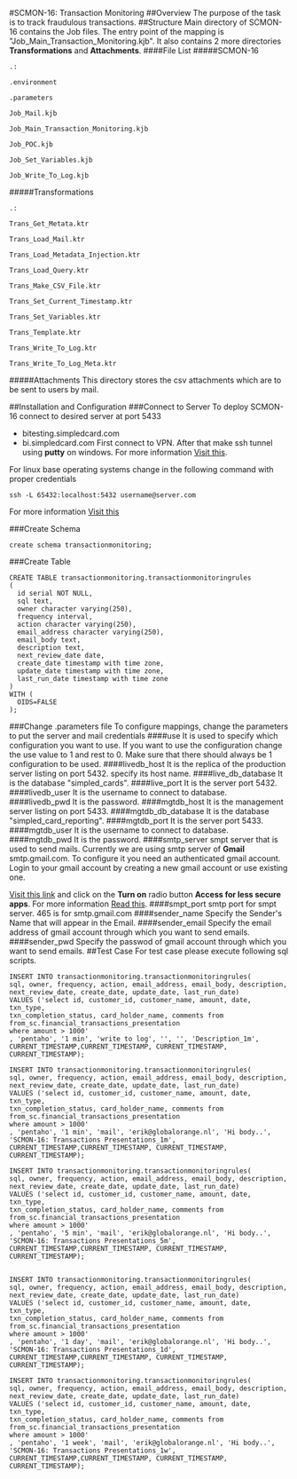 #SCMON-16: Transaction Monitoring
##Overview
The purpose of the task is to track fraudulous transactions.
##Structure
Main directory of SCMON-16 contains the Job files. The entry point of the mapping is "Job_Main_Transaction_Monitoring.kjb". It also contains 2 more directories **Transformations** and **Attachments**.
####File List
#####SCMON-16
```
.:  

.environment

.parameters

Job_Mail.kjb

Job_Main_Transaction_Monitoring.kjb

Job_POC.kjb

Job_Set_Variables.kjb

Job_Write_To_Log.kjb
```
#####Transformations
```
.: 

Trans_Get_Metata.ktr

Trans_Load_Mail.ktr

Trans_Load_Metadata_Injection.ktr

Trans_Load_Query.ktr

Trans_Make_CSV_File.ktr

Trans_Set_Current_Timestamp.ktr

Trans_Set_Variables.ktr

Trans_Template.ktr

Trans_Write_To_Log.ktr

Trans_Write_To_Log_Meta.ktr
```
#####Attachments
This directory stores the csv attachments which are to be sent to users by mail.

##Installation and Configuration
###Connect to Server
To deploy SCMON-16 connect to desired server at port 5433
* bitesting.simpledcard.com
* bi.simpledcard.com
First connect to VPN. After that make ssh tunnel using **putty** on windows. For more information [Visit this](http://www.postgresonline.com/journal/archives/38-PuTTY-for-SSH-Tunneling-to-PostgreSQL-Server.html).

For linux base operating systems change in the following command with proper credentials
```
ssh -L 65432:localhost:5432 username@server.com
```
For more information [Visit this](https://www.postgresql.org/docs/9.1/static/ssh-tunnels.html)

###Create Schema
```
create schema transactionmonitoring;
```
###Create Table
```
CREATE TABLE transactionmonitoring.transactionmonitoringrules
(
  id serial NOT NULL,
  sql text,
  owner character varying(250),
  frequency interval,
  action character varying(250),
  email_address character varying(250),
  email_body text,
  description text,
  next_review_date date,
  create_date timestamp with time zone,
  update_date timestamp with time zone,
  last_run_date timestamp with time zone
)
WITH (
  OIDS=FALSE
);
```
###Change .parameters file
To configure mappings, change the parameters to put the server and mail credentials
####use
It is used to specify which configuration you want to use. If you want to use the configuration change the use value to 1 and rest to 0. Make sure that there should always be 1 configuration to be used.
####livedb_host
It is the replica of the production server listing on port 5432. specify its host name.
####live_db_database
It is the database "simpled_cards".
####live_port
It is the server port 5432.
####livedb_user
It is the username to connect to database.
####livedb_pwd
It is the password.
####mgtdb_host
It is the management server listing on port 5433.
####mgtdb_db_database
It is the database "simpled_card_reporting".
####mgtdb_port
It is the server port 5433.
####mgtdb_user
It is the username to connect to database.
####mgtdb_pwd
It is the password.
####smtp_server
smpt server that is used to send mails. Currently we are using smtp server of **Gmail** smtp.gmail.com.
To configure it you need an authenticated gmail account. Login to your gmail account by creating a new gmail account or use existing one.

[Visit this link](https://www.google.com/settings/security/lesssecureapps) and click on the **Turn on** radio button **Access for less secure apps**. For more information [Read this](https://support.google.com/accounts/answer/6010255?hl=en).
####smpt_port
smtp port for smpt server. 465 is for smtp.gmail.com
####sender_name
Specify the Sender's Name that will appear in the Email.
####sender_email
Specify the email address of gmail account through which you want to send emails.
####sender_pwd
Specify the passwod of gmail account through which you want to send emails.
##Test Case
For test case please execute following sql scripts.
```
INSERT INTO transactionmonitoring.transactionmonitoringrules(
sql, owner, frequency, action, email_address, email_body, description, 
next_review_date, create_date, update_date, last_run_date)
VALUES ('select id, customer_id, customer_name, amount, date, txn_type, 
txn_completion_status, card_holder_name, comments from from_sc.financial_transactions_presentation
where amount > 1000'
, 'pentaho', '1 min', 'write to log', '', '', 'Description_1m', 
CURRENT_TIMESTAMP,CURRENT_TIMESTAMP, CURRENT_TIMESTAMP, CURRENT_TIMESTAMP);

INSERT INTO transactionmonitoring.transactionmonitoringrules(
sql, owner, frequency, action, email_address, email_body, description, 
next_review_date, create_date, update_date, last_run_date)
VALUES ('select id, customer_id, customer_name, amount, date, txn_type,
txn_completion_status, card_holder_name, comments from from_sc.financial_transactions_presentation
where amount > 1000'
, 'pentaho', '1 min', 'mail', 'erik@globalorange.nl', 'Hi body..', 'SCMON-16: Transactions Presentations_1m', 
CURRENT_TIMESTAMP,CURRENT_TIMESTAMP, CURRENT_TIMESTAMP, CURRENT_TIMESTAMP);

INSERT INTO transactionmonitoring.transactionmonitoringrules(
sql, owner, frequency, action, email_address, email_body, description, 
next_review_date, create_date, update_date, last_run_date)
VALUES ('select id, customer_id, customer_name, amount, date, txn_type,
txn_completion_status, card_holder_name, comments from from_sc.financial_transactions_presentation
where amount > 1000'
, 'pentaho', '5 min', 'mail', 'erik@globalorange.nl', 'Hi body..', 'SCMON-16: Transactions Presentations_5m', 
CURRENT_TIMESTAMP,CURRENT_TIMESTAMP, CURRENT_TIMESTAMP, CURRENT_TIMESTAMP);


INSERT INTO transactionmonitoring.transactionmonitoringrules(
sql, owner, frequency, action, email_address, email_body, description, 
next_review_date, create_date, update_date, last_run_date)
VALUES ('select id, customer_id, customer_name, amount, date, txn_type,
txn_completion_status, card_holder_name, comments from from_sc.financial_transactions_presentation
where amount > 1000'
, 'pentaho', '1 day', 'mail', 'erik@globalorange.nl', 'Hi body..', 'SCMON-16: Transactions Presentations_1d', 
CURRENT_TIMESTAMP,CURRENT_TIMESTAMP, CURRENT_TIMESTAMP, CURRENT_TIMESTAMP);

INSERT INTO transactionmonitoring.transactionmonitoringrules(
sql, owner, frequency, action, email_address, email_body, description, 
next_review_date, create_date, update_date, last_run_date)
VALUES ('select id, customer_id, customer_name, amount, date, txn_type,
txn_completion_status, card_holder_name, comments from from_sc.financial_transactions_presentation
where amount > 1000'
, 'pentaho', '1 week', 'mail', 'erik@globalorange.nl', 'Hi body..', 'SCMON-16: Transactions Presentations_1w', 
CURRENT_TIMESTAMP,CURRENT_TIMESTAMP, CURRENT_TIMESTAMP, CURRENT_TIMESTAMP);
```
